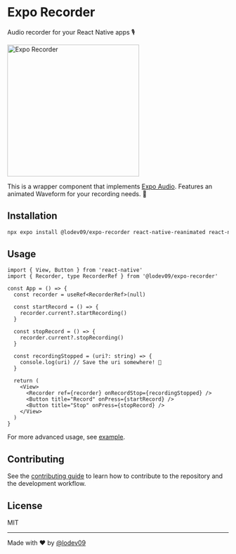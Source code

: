 # Expo Recorder

Audio recorder for your React Native apps 🎙️

<img alt="Expo Recorder" src="preview.gif" width="300px" />

This is a wrapper component that implements [Expo Audio](https://docs.expo.dev/versions/latest/sdk/audio/). Features an animated Waveform for your recording needs. 💪

## Installation

```sh
npx expo install @lodev09/expo-recorder react-native-reanimated react-native-gesture-handler
```

## Usage

```tsx
import { View, Button } from 'react-native'
import { Recorder, type RecorderRef } from '@lodev09/expo-recorder'

const App = () => {
  const recorder = useRef<RecorderRef>(null)

  const startRecord = () => {
    recorder.current?.startRecording()
  }

  const stopRecord = () => {
    recorder.current?.stopRecording()
  }

  const recordingStopped = (uri?: string) => {
    console.log(uri) // Save the uri somewhere! 🎉
  }

  return (
    <View>
      <Recorder ref={recorder} onRecordStop={recordingStopped} />
      <Button title="Record" onPress={startRecord} />
      <Button title="Stop" onPress={stopRecord} />
    </View>
  )
}
```

For more advanced usage, see [example](example/components/ThemedRecorderSheet.tsx).

## Contributing

See the [contributing guide](CONTRIBUTING.md) to learn how to contribute to the repository and the development workflow.

## License

MIT

---

Made with ❤️ by [@lodev09](http://linkedin.com/in/lodev09/)
